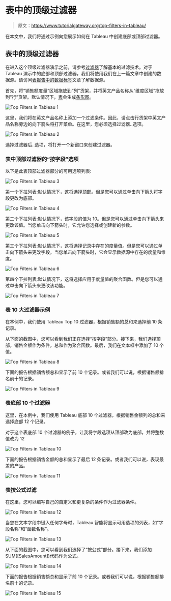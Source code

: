 # 表中的顶级过滤器

> 原文：<https://www.tutorialgateway.org/top-filters-in-tableau/>

在本文中，我们将通过示例向您展示如何在 Tableau 中创建底部或顶部过滤器。

## 表中的顶级过滤器

在进入这个顶级过滤器演示之前，请参考[过滤器](https://www.tutorialgateway.org/tableau-filters/)了解基本的过滤技术。对于 Tableau 演示中的底部和顶部过滤器，我们将使用我们在上一篇文章中创建的数据源。请访问[表报告中的数据标签](https://www.tutorialgateway.org/data-labels-in-tableau-reports/)文章了解数据源。

首先，将“销售额度量”区域拖放到“列”货架，并将英文产品名称从“维度区域”拖放到“行”货架。默认情况下，[表](https://www.tutorialgateway.org/tableau/)会生成[条形图](https://www.tutorialgateway.org/bar-chart-in-tableau/)。

![Top Filters in Tableau 1](img/3f72a9354c9c889fea0b8deb8a657bef.png)

这里，我们将在英文产品名称上添加一个过滤条件。因此，请点击行货架中英文产品名称旁边的向下箭头将打开菜单。在这里，您必须选择过滤器..选项。

![Top Filters in Tableau 2](img/a38e877141000b98ef392d1f7b7007a7.png)

选择过滤器后..选项，将打开一个新窗口来创建过滤器。

### 表中顶部过滤器的“按字段”选项

以下是此表顶部过滤器部分的可用选项列表:

![Top Filters in Tableau 3](img/30f7d579d7cfd31f9d12cc6972a17b2e.png)

第一个下拉列表:默认情况下，这将选择顶部。但是您可以通过单击向下箭头将字段更改为底部。

![Top Filters in Tableau 4](img/ef2e2bc49ce7858f8aa327e2fd18937e.png)

第二个下拉列表:默认情况下，该字段的值为 10。但是您可以通过单击向下箭头来更改该值。当您单击向下箭头时，它允许您选择或创建新的参数。

![Top Filters in Tableau 5](img/fbfd132e34df8295ec89449892abd1b8.png)

第三个下拉列表:默认情况下，这将选择记录中存在的度量值。但是您可以通过单击向下箭头来更改字段。当您单击向下箭头时，它会显示数据源中存在的度量和维度。

![Top Filters in Tableau 6](img/84abd8572e2e693b4e24cdc01fc099da.png)

第四个下拉列表:默认情况下，这将选择应用于度量值的聚合函数。但是您可以通过单击向下箭头来更改该功能。

![Top Filters in Tableau 7](img/0a54ab8ba9e2fd68e85e6a6694397415.png)

### 表 10 大过滤器示例

在本例中，我们使用 Tableau Top 10 过滤器，根据销售额的总和来选择前 10 条记录。

从下面的截图中，您可以看到我们正在选择“按字段”部分。接下来，我们选择顶部，销售金额作为条件，总和作为聚合函数。最后，我们在文本框中添加了 10 个值。

![Top Filters in Tableau 8](img/fd5ab7078a61836a813b22cd94a6efbf.png)

下面的报告根据销售额总和显示了前 10 个记录。或者我们可以说，根据销售额排名前十的记录。

![Top Filters in Tableau 9](img/ac88fe9583dac92242337baf2281dbbb.png)

### 表底部 10 个过滤器

这里，在本例中，我们使用 Tableau 底部 10 个过滤器，根据销售金额列的总和来选择底部 12 个记录。

对于这个表底部 10 个过滤器的例子，让我将字段选项从顶部改为底部，并将整数值改为 12

![Top Filters in Tableau 10](img/5c33dae469812e12aebb70062d470e79.png)

下面的报告根据销售金额的总和显示了最后 12 条记录。或者我们可以说，表现最差的产品。

![Top Filters in Tableau 11](img/8783ea60cda664f6e291446144822eb3.png)

### 表按公式过滤

在这里，您可以编写自己的自定义和更复杂的条件作为过滤器条件。

![Top Filters in Tableau 12](img/5dc051e5cc93fdf9cbb6bf9b9045ea63.png)

当您在文本字段中键入任何字母时，Tableau 智能将显示可用选项的列表，如“字段名称”和“函数名称”。

![Top Filters in Tableau 13](img/db272b078e354f8ad62793eb0d9e4830.png)

从下面的截图中，您可以看到我们选择了“按公式”部分。接下来，我们添加 SUM([SalesAmount])代码作为公式。

![Top Filters in Tableau 14](img/3f40d499cf431cc1449535a8a38aed3c.png)

下面的报告根据销售额总和显示了前 10 个记录。或者我们可以说，根据销售额排名前十的记录。

![Top Filters in Tableau 15](img/bccc8b9effe924681bc4cf5126141ff3.png)